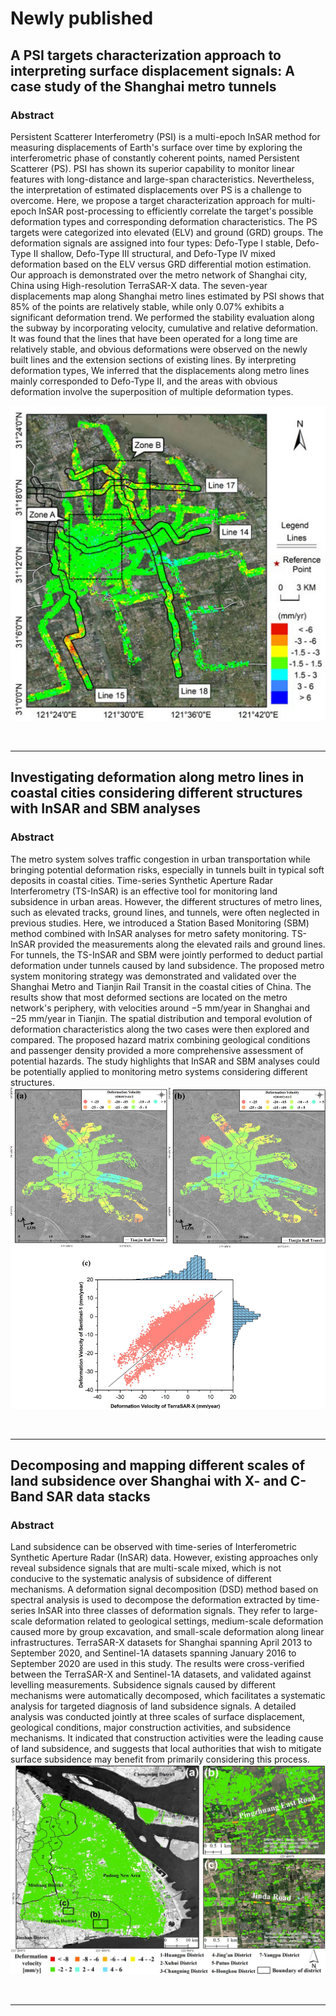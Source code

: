 # Newly published #
## A PSI targets characterization approach to interpreting surface displacement signals: A case study of the Shanghai metro tunnels ##
### Abstract ###

Persistent Scatterer Interferometry (PSI) is a multi-epoch InSAR method for measuring displacements of Earth's surface over time by exploring the interferometric phase of constantly coherent points, named Persistent Scatterer (PS). PSI has shown its superior capability to monitor linear features with long-distance and large-span characteristics. Nevertheless, the interpretation of estimated displacements over PS is a challenge to overcome. Here, we propose a target characterization approach for multi-epoch InSAR post-processing to efficiently correlate the target's possible deformation types and corresponding deformation characteristics. The PS targets were categorized into elevated (ELV) and ground (GRD) groups. The deformation signals are assigned into four types: Defo-Type I stable, Defo-Type II shallow, Defo-Type III structural, and Defo-Type IV mixed deformation based on the ELV versus GRD differential motion estimation. Our approach is demonstrated over the metro network of Shanghai city, China using High-resolution TerraSAR-X data. The seven-year displacements map along Shanghai metro lines estimated by PSI shows that 85% of the points are relatively stable, while only 0.07% exhibits a significant deformation trend. We performed the stability evaluation along the subway by incorporating velocity, cumulative and relative deformation. It was found that the lines that have been operated for a long time are relatively stable, and obvious deformations were observed on the newly built lines and the extension sections of existing lines. By interpreting deformation types, We inferred that the displacements along metro lines mainly corresponded to Defo-Type II, and the areas with obvious deformation involve the superposition of multiple deformation types.

![](1.png)

<br><hr>

## Investigating deformation along metro lines in coastal cities considering different structures with InSAR and SBM analyses ##
### Abstract ###
The metro system solves traffic congestion in urban transportation while bringing potential deformation risks, especially in tunnels built in typical soft deposits in coastal cities. Time-series Synthetic Aperture Radar Interferometry (TS-InSAR) is an effective tool for monitoring land subsidence in urban areas. However, the different structures of metro lines, such as elevated tracks, ground lines, and tunnels, were often neglected in previous studies. Here, we introduced a Station Based Monitoring (SBM) method combined with InSAR analyses for metro safety monitoring. TS-InSAR provided the measurements along the elevated rails and ground lines. For tunnels, the TS-InSAR and SBM were jointly performed to deduct partial deformation under tunnels caused by land subsidence. The proposed metro system monitoring strategy was demonstrated and validated over the Shanghai Metro and Tianjin Rail Transit in the coastal cities of China. The results show that most deformed sections are located on the metro network's periphery, with velocities around −5 mm/year in Shanghai and −25 mm/year in Tianjin. The spatial distribution and temporal evolution of deformation characteristics along the two cases were then explored and compared. The proposed hazard matrix combining geological conditions and passenger density provided a more comprehensive assessment of potential hazards. The study highlights that InSAR and SBM analyses could be potentially applied to monitoring metro systems considering different structures.
![](2.png)

<br><hr>

## Decomposing and mapping different scales of land subsidence over Shanghai with X- and C-Band SAR data stacks ##

### Abstract ###
Land subsidence can be observed with time-series of Interferometric Synthetic Aperture Radar (InSAR) data. However, existing approaches only reveal subsidence signals that are multi-scale mixed, which is not conducive to the systematic analysis of subsidence of different mechanisms. A deformation signal decomposition (DSD) method based on spectral analysis is used to decompose the deformation extracted by time-series InSAR into three classes of deformation signals. They refer to large-scale deformation related to geological settings, medium-scale deformation caused more by group excavation, and small-scale deformation along linear infrastructures. TerraSAR-X datasets for Shanghai spanning April 2013 to September 2020, and Sentinel-1A datasets spanning January 2016 to September 2020 are used in this study. The results were cross-verified between the TerraSAR-X and Sentinel-1A datasets, and validated against levelling measurements. Subsidence signals caused by different mechanisms were automatically decomposed, which facilitates a systematic analysis for targeted diagnosis of land subsidence signals. A detailed analysis was conducted jointly at three scales of surface displacement, geological conditions, major construction activities, and subsidence mechanisms. It indicated that construction activities were the leading cause of land subsidence, and suggests that local authorities that wish to mitigate surface subsidence may benefit from primarily considering this process.
![](3.png)

<br><hr><br><br>